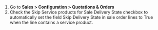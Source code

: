 1. Go to **Sales \> Configuration \> Quotations & Orders**
2. Check the Skip Service products for Sale Delivery State checkbox to automatically set the field Skip Delivery State in sale order lines to True when the line contains a service product.
